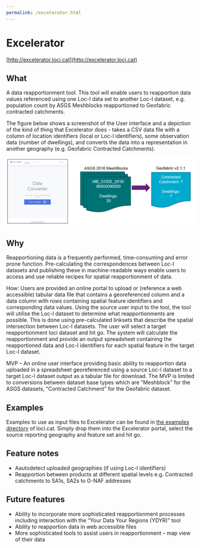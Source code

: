 ```yaml
---
permalink: /excelerator.html
---
```


# Excelerator  

[http://excelerator.loci.cat](http://excelerator.loci.cat)

## What 

A data reapportionment tool. This tool will enable users to reapportion data values referenced using one Loc-I data set to another Loc-I dataset, e.g. population count by ASGS Meshblocks reapportioned to Geofabric contracted catchments. 

The figure below shows a screenshot of the User interface and a depiction of the kind of thing that 
Excelerator does - takes a CSV data file with a column of location identifiers (local or Loc-I identifiers), 
some observation data (number of dwellings), and converts the data into a representation in another geography 
(e.g. Geofabric Contracted Catchments). 

![Excelerator](images/excelerator.PNG "Excelerator")


## Why 

Reapportioning data is a frequently performed, time-consuming and error prone function. Pre-calculating the correspondences between Loc-I datasets and publishing these in machine-readable ways enable users to access and use reliable recipes for spatial reapportionment of data. 

How: Users are provided an online portal to upload or (reference a web accessible) tabular data file that contains a georeferenced column and a data column with rows containing spatial feature identifiers and corresponding data values. Using the source user input to the tool, the tool will utilise the Loc-I dataset to determine what reapportionments are possible. This is done using pre-calculated linksets that describe the spatial intersection between Loc-I datasets. The user will select a target reapportionment loci dataset and hit go. The system will calculate the reapportionment and provide an output spreadsheet containing the reapportioned data and Loc-I identifiers for each spatial feature in the target Loc-I dataset.

MVP –  An online user interface providing basic ability to reapportion data uploaded in a spreadsheet georeferenced using a source Loc-I dataset to a target Loc-I dataset output as a tabular file for download. The MVP is limited to conversions between dataset base types which are “Meshblock” for the ASGS datasets, “Contracted Catchment” for the Geofabric dataset.

## Examples 

Examples to use as input files to Excelerator can be found in [the examples directory](/examples/analysis-data) of loci.cat. Simply drop them into the Excelerator portal, select the source reporting geography and feature set and hit go.

## Feature notes

* Aautodetect uploaded geographies (if using Loc-I identifiers)
* Reapportion between products at different spatial levels e.g. Contracted catchments to SA1s, SA2s to G-NAF addresses

## Future features

* Ability to incorporate more sophisticated reapportionment processes including interaction with the “Your Data Your Regions (YDYR)” tool 
* Ability to reapportion data in web accessible files
* More sophisticated tools to assist users in reapportionment – map view of their data 
